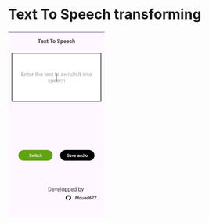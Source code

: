 # Text To Speech transforming
<img src = 'https://github.com/Mouad677/TextToSpeech/blob/main/img_text-to-Speech.jpeg?raw=true' width = 197>
